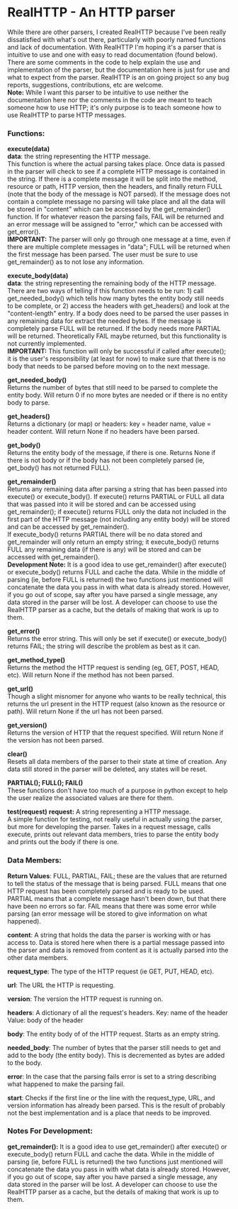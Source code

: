 # RealHTTP - An HTTP parser

While there are other parsers, I created RealHTTP because I've been really dissatisfied with what's out there, particularly with poorly named functions and lack of documentation. With RealHTTP I'm hoping it's a parser that is intuitive to use and one with easy to read documentation (found below). There are some comments in the code to help explain the use and implementation of the parser, but the documentation here is just for use and what to expect from the parser. RealHTTP is an on going project so any bug reports, suggestions, contributions, etc are welcome.  
**Note:** While I want this parser to be intuitive to use neither the documentation here nor the comments in the code are meant to teach someone how to use HTTP; it's only purpose is to teach someone how to use RealHTTP to parse HTTP messages.  

### Functions:

**execute(data)**    
**data**: the string representing the HTTP message.  
This function is where the actual parsing takes place. Once data is passed in the parser will check to see if a complete HTTP message is contained in the string. If there is a complete message it will be split into the method, resource or path, HTTP version, then the headers, and finally return FULL (note that the body of the message is NOT parsed). If the message does not contain a complete message no parsing will take place and all the data will be stored in "content" which can be accessed by the get_remainder() function. If for whatever reason the parsing fails, FAIL will be returned and an error message will be assigned to "error," which can be accessed with get_error().  
**IMPORTANT:** The parser will only go through one message at a time, even if there are multiple complete messages in "data"; FULL will be returned when the first message has been parsed. The user must be sure to use get_remainder() as to not lose any information.

**execute_body(data)**  
**data**: the string representing the remaining body of the HTTP message.  
There are two ways of telling if this function needs to be run: 1) call get_needed_body() which tells how many bytes the entity body still needs to be complete, or 2) access the headers with get_headers() and look at the "content-length" entry. If a body does need to be parsed the user passes in any remaining data for extract the needed bytes. If the message is completely parse FULL will be returned. If the body needs more PARTIAL will be returned. Theoretically FAIL maybe returned, but this functionality is not currently implemented.  
**IMPORTANT:** This function will only be successful if called after execute(); it is the user's responsibility (at least for now) to make sure that there is no body that needs to be parsed before moving on to the next message.  

**get_needed_body()**  
Returns the number of bytes that still need to be parsed to complete the entity body. Will return 0 if no more bytes are needed or if there is no entity body to parse.  

**get_headers()**  
Returns a dictionary (or map) or headers: key = header name, value = header content. Will return None if no headers have been parsed.  

**get_body()**  
Returns the entity body of the message, if there is one. Returns None if there is not body or if the body has not been completely parsed (ie, get_body() has not returned FULL).  

**get_remainder()**  
Returns any remaining data after parsing a string that has been passed into execute() or execute_body(). If execute() returns PARTIAL or FULL all data that was passed into it will be stored and can be accessed using get_remainder(); if execute() returns FULL only the data not included in the first part of the HTTP message (not including any entity body) will be stored and can be accessed by get_remainder().  
If execute_body() returns PARTIAL there will be no data stored and get_remainder will only return an empty string; it execute_body() returns FULL any remaining data (if there is any) will be stored and can be accessed with get_remainder().  
**Development Note:** It is a good idea to use get_remainder() after execute() or execute_body() returns FULL and cache the data. While in the middle of parsing (ie, before FULL is returned) the two functions just mentioned will concatenate the data you pass in with what data is already stored. However, if you go out of scope, say after you have parsed a single message, any data stored in the parser will be lost. A developer can choose to use the RealHTTP parser as a cache, but the details of making that work is up to them.  

**get_error()**  
Returns the error string. This will only be set if execute() or execute_body() returns FAIL; the string will describe the problem as best as it can.  

**get_method_type()**  
Returns the method the HTTP request is sending (eg, GET, POST, HEAD, etc). Will return None if the method has not been parsed.  

**get_url()**  
Though a slight misnomer for anyone who wants to be really technical, this returns the url present in the HTTP request (also known as the resource or path). Will return None if the url has not been parsed.  

**get_version()**  
Returns the version of HTTP that the request specified. Will return None if the version has not been parsed.  

**clear()**  
Resets all data members of the parser to their state at time of creation. Any data still stored in the parser will be deleted, any states will be reset.

**PARTIAL(); FULL(); FAIL()**  
These functions don't have too much of a purpose in python except to help the user realize the associated values are there for them.  

**test(request)**
**request:** A string representing a HTTP message.  
A simple function for testing, not really useful in actually using the parser, but more for developing the parser. Takes in a request message, calls execute, prints out relevant data members, tries to parse the entity body and prints out the body if there is one.  

### Data Members:

**Return Values**: FULL, PARTIAL, FAIL; these are the values that are returned to tell the status of the message that is being parsed. FULL means that one HTTP request has been completely parsed and is ready to be used. PARTIAL means that a complete message hasn't been down, but that there have been no errors so far. FAIL means that there was some error while parsing (an error message will be stored to give information on what happened). 

**content**: A string that holds the data the parser is working with or has access to. Data is stored here when there is a partial message passed into the parser and data is removed from content as it is actually parsed into the other data members.

**request_type**: The type of the HTTP request (ie GET, PUT, HEAD, etc).

**url**: The URL the HTTP is requesting.

**version**: The version the HTTP request is running on.

**headers**: A dictionary of all the request's headers. Key: name of the header   Value: body of the header

**body**: The entity body of of the HTTP request. Starts as an empty string.

**needed_body**: The number of bytes that the parser still needs to get and add to the body (the entity body). This is decremented as bytes are added to the body.

**error**: In the case that the parsing fails error is set to a string describing what happened to make the parsing fail.

**start**: Checks if the first line or the line with the request_type, URL, and version information has already been parsed. This is the result of probably not the best implementation and is a place that needs to be improved.





### Notes For Development:  
**get_remainder():** It is a good idea to use get_remainder() after execute() or execute_body() return FULL and cache the data. While in the middle of parsing (ie, before FULL is returned) the two functions just mentioned will concatenate the data you pass in with what data is already stored. However, if you go out of scope, say after you have parsed a single message, any data stored in the parser will be lost. A developer can choose to use the RealHTTP parser as a cache, but the details of making that work is up to them.